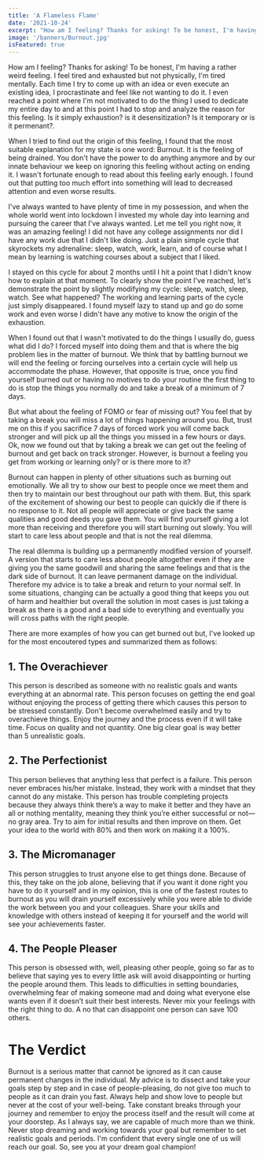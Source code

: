 ```yaml
---
title: 'A Flameless Flame'
date: '2021-10-24'
excerpt: "How am I feeling? Thanks for asking! To be honest, I'm having a rather weird feeling. I feel tired and exhausted but not physically, I'm tired mentally."
image: '/banners/Burnout.jpg'
isFeatured: true
---
```


How am I feeling? Thanks for asking! To be honest, I'm having a rather weird feeling. I feel tired and exhausted but not physically, I'm tired mentally. Each time I try to come up with an idea or even execute an existing idea, I procrastinate and feel like not wanting to do it. I even reached a point where I'm not motivated to do the thing I used to dedicate my entire day to and at this point I had to stop and analyze the reason for this feeling. Is it simply exhaustion? is it desensitization? Is it temporary or is it permenant?.

When I tried to find out the origin of this feeling, I found that the most suitable explanation for my state is one word: Burnout. It is the feeling of being drained. You don't have the power to do anything anymore and by our innate behaviour we keep on ignoring this feeling without acting on ending it. I wasn't fortunate enough to read about this feeling early enough. I found out that putting too much effort into something will lead to decreased attention and even worse results.

I've always wanted to have plenty of time in my possession, and when the whole world went into lockdown I invested my whole day into learning and pursuing the career that I've always wanted. Let me tell you right now, it was an amazing feeling! I did not have any college assignments nor did I have any work due that I didn't like doing. Just a plain simple cycle that skyrockets my adrenaline: sleep, watch, work, learn, and of course what I mean by learning is watching courses about a subject that I liked.

I stayed on this cycle for about 2 months until I hit a point that I didn't know how to explain at that moment. To clearly show the point I've reached, let's demonstrate the point by slightly modifying my cycle: sleep, watch, sleep, watch. See what happened? The working and learning parts of the cycle just simply disappeared. I found myself lazy to stand up and go do some work and even worse I didn't have any motive to know the origin of the exhaustion.

When I found out that I wasn't motivated to do the things I usually do, guess what did I do? I forced myself into doing them and that is where the big problem lies in the matter of burnout. We think that by battling burnout we will end the feeling or forcing ourselves into a certain cycle will help us accommodate the phase. However, that opposite is true, once you find yourself burned out or having no motives to do your routine the first thing to do is stop the things you normally do and take a break of a minimum of 7 days.

But what about the feeling of FOMO or fear of missing out? You feel that by taking a break you will miss a lot of things happening around you. But, trust me on this if you sacrifice 7 days of forced work you will come back stronger and will pick up all the things you missed in a few hours or days. Ok, now we found out that by taking a break we can get out the feeling of burnout and get back on track stronger. However, is burnout a feeling you get from working or learning only? or is there more to it?

Burnout can happen in plenty of other situations such as burning out emotionally. We all try to show our best to people once we meet them and then try to maintain our best throughout our path with them. But, this spark of the excitement of showing our best to people can quickly die if there is no response to it. Not all people will appreciate or give back the same qualities and good deeds you gave them. You will find yourself giving a lot more than receiving and therefore you will start burning out slowly. You will start to care less about people and that is not the real dilemma.

The real dilemma is building up a permanently modified version of yourself. A version that starts to care less about people altogether even if they are giving you the same goodwill and sharing the same feelings and that is the dark side of burnout. It can leave permanent damage on the individual. Therefore my advice is to take a break and return to your normal self. In some situations, changing can be actually a good thing that keeps you out of harm and healthier but overall the solution in most cases is just taking a break as there is a good and a bad side to everything and eventually you will cross paths with the right people.

There are more examples of how you can get burned out but, I've looked up for the most encoutered types and summarized them as follows:

## 1. The Overachiever

This person is described as someone with no realistic goals and wants everything at an abnormal rate. This person focuses on getting the end goal without enjoying the process of getting there which causes this person to be stressed constantly. Don't become overwhelmed easily and try to overachieve things. Enjoy the journey and the process even if it will take time. Focus on quality and not quantity. One big clear goal is way better than 5 unrealistic goals.

## 2. The Perfectionist

This person believes that anything less that perfect is a failure. This person never embraces his/her mistake. Instead, they work with a mindset that they cannot do any mistake. This person has trouble completing projects because they always think there’s a way to make it better and they have an all or nothing mentality, meaning they think you’re either successful or not—no gray area. Try to aim for initial results and then improve on them. Get your idea to the world with 80% and then work on making it a 100%.

## 3. The Micromanager

This person struggles to trust anyone else to get things done. Because of this, they take on the job alone, believing that if you want it done right you have to do it yourself and in my opinion, this is one of the fastest routes to burnout as you will drain yourself excessively while you were able to divide the work between you and your colleagues. Share your skills and knowledge with others instead of keeping it for yourself and the world will see your achievements faster.

## 4. The People Pleaser

This person is obsessed with, well, pleasing other people, going so far as to believe that saying yes to every little ask will avoid disappointing or hurting the people around them. This leads to difficulties in setting boundaries, overwhelming fear of making someone mad and doing what everyone else wants even if it doesn’t suit their best interests. Never mix your feelings with the right thing to do. A no that can disappoint one person can save 100 others.

# The Verdict

Burnout is a serious matter that cannot be ignored as it can cause permanent changes in the individual. My advice is to dissect and take your goals step by step and in case of people-pleasing, do not give too much to people as it can drain you fast. Always help and show love to people but never at the cost of your well-being. Take constant breaks through your journey and remember to enjoy the process itself and the result will come at your doorstep. As I always say, we are capable of much more than we think. Never stop dreaming and working towards your goal but remember to set realistic goals and periods. I'm confident that every single one of us will reach our goal. So, see you at your dream goal champion!
